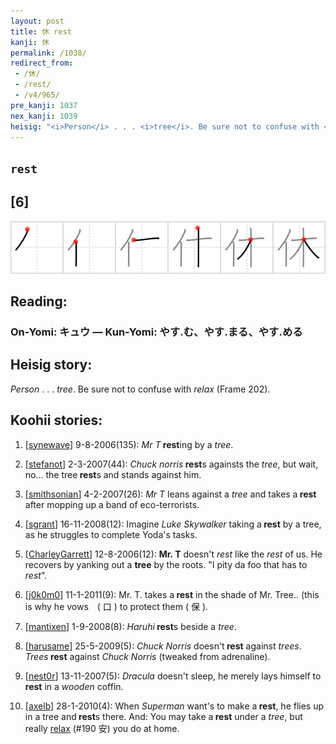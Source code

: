 ```yaml
---
layout: post
title: 休 rest
kanji: 休
permalink: /1038/
redirect_from:
 - /休/
 - /rest/
 - /v4/965/
pre_kanji: 1037
nex_kanji: 1039
heisig: "<i>Person</i> . . . <i>tree</i>. Be sure not to confuse with <i>relax</i> (Frame 202)."
---
```


## `rest`

## [6]

<div class="stroke"><img src="../images/E4BC91.png" /></div>

## Reading:

### On-Yomi: キュウ &mdash; Kun-Yomi: やす.む、やす.まる、やす.める

## Heisig story:

<i>Person</i> . . . <i>tree</i>. Be sure not to confuse with <i>relax</i> (Frame 202).

## Koohii stories:

1) [<a href="http://kanji.koohii.com/profile/synewave">synewave</a>] 9-8-2006(135): <em>Mr T</em><strong> rest</strong>ing by a <em>tree</em>.

2) [<a href="http://kanji.koohii.com/profile/stefanot">stefanot</a>] 2-3-2007(44): <em>Chuck norris</em><strong> rest</strong>s againsts the <em>tree</em>, but wait, no... the tree<strong> rest</strong>s and stands against him.

3) [<a href="http://kanji.koohii.com/profile/smithsonian">smithsonian</a>] 4-2-2007(26): <em>Mr T</em> leans against a <em>tree</em> and takes a<strong> rest</strong> after mopping up a band of eco-terrorists.

4) [<a href="http://kanji.koohii.com/profile/sgrant">sgrant</a>] 16-11-2008(12): Imagine <em>Luke Skywalker</em> taking a<strong> rest</strong> by a tree, as he struggles to complete Yoda&#039;s tasks.

5) [<a href="http://kanji.koohii.com/profile/CharleyGarrett">CharleyGarrett</a>] 12-8-2006(12): <strong>Mr. T</strong> doesn&#039;t <em>rest</em> like the <em>rest</em> of us. He recovers by yanking out a <strong>tree</strong> by the roots. &quot;I pity da foo that has to <em>rest</em>&quot;.

6) [<a href="http://kanji.koohii.com/profile/j0k0m0">j0k0m0</a>] 11-1-2011(9): Mr. T. takes a<strong> rest</strong> in the shade of Mr. Tree.. (this is why he vows　( 口 ) to protect them ( 保 ).

7) [<a href="http://kanji.koohii.com/profile/mantixen">mantixen</a>] 1-9-2008(8): <em>Haruhi</em><strong> rest</strong>s beside a <em>tree</em>.

8) [<a href="http://kanji.koohii.com/profile/harusame">harusame</a>] 25-5-2009(5): <em>Chuck Norris</em> doesn&#039;t<strong> rest</strong> against <em>trees</em>. <em>Trees</em><strong> rest</strong> against <em>Chuck Norris</em> (tweaked from adrenaline).

9) [<a href="http://kanji.koohii.com/profile/nest0r">nest0r</a>] 13-11-2007(5): <em>Dracula</em> doesn&#039;t sleep, he merely lays himself to<strong> rest</strong> in a <em>wooden</em> coffin.

10) [<a href="http://kanji.koohii.com/profile/axelb">axelb</a>] 28-1-2010(4): When <em>Superman</em> want&#039;s to make a<strong> rest</strong>, he flies up in a tree and<strong> rest</strong>s there. And: You may take a<strong> rest</strong> under a <em>tree</em>, but really <a href="../v4/190">relax</a> (#190 安) you do at home.
